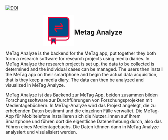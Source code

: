 [![DOI](https://zenodo.org/badge/892718535.svg)](https://doi.org/10.5281/zenodo.14237974)

<div align="center" style="display: flex; align-items: center; justify-content: center;">
<img src="public/images/logo.png" alt="img Metag" width="100"/>    
<h2 style="margin-right: 10px;">Metag Analyze</h2>
</div>

MeTag Analyze is the backend for the MeTag app, put together they both form a research software for research projects using media diaries.
In MeTag Analyze the research project is set up, the data to be collected is determined and the individual cases can be managed. The users then install the MeTag app on their smartphone and begin the actual data acquisition, that is they keep a media diary.
The data can then be analyzed and visualized in MeTag Analyze.


MeTag Analyze ist das Backend zur MeTag App, beiden zusammen bilden Forschungssoftware zur Durchführungen von Forschungsprojekten mit Medientagebüchern.
In MeTag-Analyze wird das Projekt angelegt, die zu erhebenden Daten bestimmt und die einzelnen Fälle verwaltet. Die MeTag-App für Mobiltelefone installieren sich die Nutzer_innen auf ihrem Smartphone und führen dort die eigentliche Datenerhebung durch, also das Führen eines Medientagebuchs.
Die Daten können dann in MeTag Analyze analysiert und visulalisiert werden.
